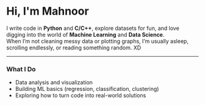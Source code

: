 # Hi, I'm Mahnoor 

I write code in **Python** and **C/C++**, explore datasets for fun, and love digging into the world of **Machine Learning** and **Data Science**.  
When I’m not cleaning messy data or plotting graphs, I’m usually asleep, scrolling endlessly, or reading something random. XD

---

### What I Do
- Data analysis and visualization  
- Building ML basics (regression, classification, clustering)  
- Exploring how to turn code into real-world solutions  

